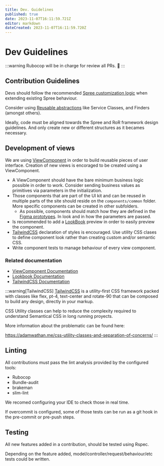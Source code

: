 ```yaml
---
title: Dev. Guidelines
published: true
date: 2023-11-07T16:11:59.721Z
editor: markdown
dateCreated: 2023-11-07T16:11:59.720Z
---
```


# Dev Guidelines

:::warning
Rubocop will be in charge for review all PRs. 🧐
:::

## Contribution Guidelines

Devs should follow the recommended [Spree customization logic](https://dev-docs.spreecommerce.org/customization/logic) when extending existing Spree behaviour.

Consider using [Reusable abstractions](https://docs.gitlab.com/ee/development/reusing_abstractions.html) like Service Classes, and Finders (amongst others).

Ideally, code must be aligned towards the Spree and RoR framework design guidelines. And only create new or different structures as it becames necessary.

## Development of views

We are using [ViewComponent](https://github.com/viewcomponent/view_component) in order to build reusable pieces of user interface.
Creation of new views is encoraged to be created using a ViewComponent.

* A ViewComponent should have the bare minimum business logic possible in order to work. Consider sending business values as primitives via parameters in the initialization.
* Those components that are part of the UI kit and can be reused in multiple parts of the site should reside on the `components/common` folder. More specific components can be created in other subfolders.
  * As possible, components should match how they are defined in the [Figma prototypes](../draft-wireframes-prototyping.md). In look and in how the parameters are passed.
* Is recommended to add a [LookBook](https://github.com/ViewComponent/lookbook) preview in order to easily preview the component.
* [TailwindCSS](https://github.com/rails/tailwindcss-rails) declaration of styles is encouraged. Use utility CSS clases to define component look rather than creating custom and/or semantic CSS.
* Write component tests to manage behaviour of every view component.

### Related documentation

* [ViewComponent Documentation](https://viewcomponent.org/)
* [Lookbook Documentation](https://lookbook.build/guide)
* [TailwindCSS Documentation](https://tailwindcss.com/docs)

:::warning[TailwindCSS]
[TailwindCSS](https://github.com/rails/tailwindcss-rails) is a utility-first CSS framework packed with classes like flex, pt-4, text-center and rotate-90 that can be composed to build any design, directly in your markup.

CSS Utility classes can help to reduce the complexity required to understand Semantical CSS in long running proyects.

More information about the problematic can be found here:

https://adamwathan.me/css-utility-classes-and-separation-of-concerns/
:::

## Linting

All contributions must pass the lint analysis provided by the configured tools:
  * Rubocop
  * Bundle-audit
  * brakeman
  * slim-lint

We recomed configuring your IDE to check those in real time.

If overcommit is configured, some of those tests can be run as a git hook in the pre-commit or pre-push steps.

## Testing

All new features added in a contribution, should be tested using Rspec.

Depending on the feature added, model/controller/request/behaviour/etc tests could be written.
